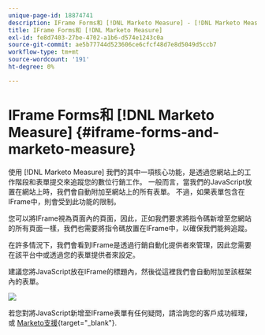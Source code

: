 ```yaml
---
unique-page-id: 18874741
description: IFrame Forms和 [!DNL Marketo Measure] - [!DNL Marketo Measure]  — 產品檔案
title: IFrame Forms和 [!DNL Marketo Measure]
exl-id: fe8d7403-27be-4702-a1b6-d574e1243c0a
source-git-commit: ae5b77744d523606ce6cfcf48d7e8d5049d5ccb7
workflow-type: tm+mt
source-wordcount: '191'
ht-degree: 0%

---
```


# IFrame Forms和 [!DNL Marketo Measure] {#iframe-forms-and-marketo-measure}

使用 [!DNL Marketo Measure] 我們的其中一項核心功能，是透過您網站上的工作階段和表單提交來追蹤您的數位行銷工作。 一般而言，當我們的JavaScript放置在網站上時，我們會自動附加至網站上的所有表單。 不過，如果表單包含在IFrame中，則會受到此功能的限制。

您可以將IFrame視為頁面內的頁面，因此，正如我們要求將指令碼新增至您網站的所有頁面一樣，我們也需要將指令碼放置在IFrame中，以確保我們能夠追蹤。

在許多情況下，我們會看到IFrame是透過行銷自動化提供者來管理，因此您需要在該平台中或透過您的表單提供者來設定。

建議您將JavaScript放在IFrame的標題內，然後從這裡我們會自動附加至該框架內的表單。

![](assets/1-1.png)

若您對將JavaScript新增至IFrame表單有任何疑問，請洽詢您的客戶成功經理，或 [Marketo支援](https://nation.marketo.com/t5/support/ct-p/Support){target="_blank"}.
